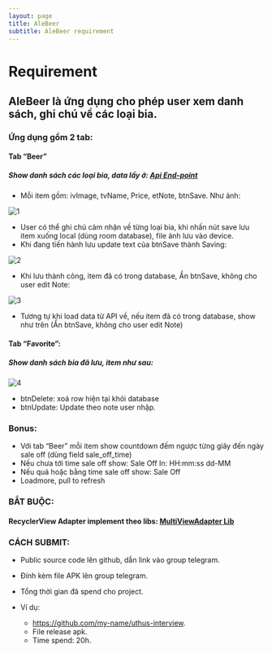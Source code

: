 ```yaml
---
layout: page
title: AleBeer
subtitle: AleBeer requirement
---
```


**Requirement**
==================

## **AleBeer** là ứng dụng cho phép user xem danh sách, ghi chú về các loại bia.


### Ứng dụng gồm 2 tab:

#### Tab “Beer”

##### Show danh sách các loại bia, data lấy ở: [Api End-point](https://apps.uthus.vn/api/api-testing/sample-data?page=1&limit=20)
- Mỗi item gồm: ivImage, tvName, Price, etNote, btnSave. Như ảnh:

![1](/AleBeer/assets/img/1.png)

- User có thể ghi chú cảm nhận về từng loại bia, khi nhấn nút save lưu item xuống local (dùng room database), file ảnh lưu vào device.
- Khi đang tiến hành lưu update text của btnSave thành Saving:

![2](/AleBeer/assets/img/2.png)

- Khi lưu thành công, item đã có trong database, Ẩn btnSave, không cho user edit Note:

![3](/AleBeer/assets/img/3.png)

- Tương tự khi load data từ API về, nếu item đã có trong database, show như trên (Ẩn btnSave, không cho user edit Note)


#### Tab “Favorite”:


##### Show danh sách bia đã lưu, item như sau:

![4](/AleBeer/assets/img/4.png)

- btnDelete: xoá row hiện tại khỏi database
- btnUpdate: Update theo note user nhập.

### Bonus:
- Với tab “Beer” mỗi item show countdown đếm ngược từng giây đến ngày sale off (dùng field sale_off_time)
- Nếu chưa tới time sale off show: Sale Off In: HH:mm:ss dd-MM
- Nếu quá hoặc bằng time sale off show: Sale Off
- Loadmore, pull to refresh

### BẮT BUỘC:
#### RecyclerView Adapter implement theo libs: [MultiViewAdapter Lib](https://github.com/DevAhamed/MultiViewAdapter)

### CÁCH SUBMIT:
- Public source code lên github, dẫn link vào group telegram.
- Đính kèm file APK lên group telegram.
- Tổng thời gian đã spend cho project.

- Ví dụ:
  - https://github.com/my-name/uthus-interview.
  - File release apk.
  - Time spend: 20h.